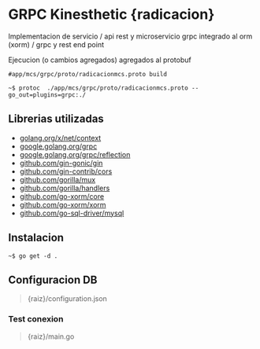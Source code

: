 
# GRPC Kinesthetic {radicacion}
Implementacion de servicio / api rest y microservicio grpc integrado al orm (xorm) / grpc y rest end point

Ejecucion  (o cambios agregados) agregados al protobuf

 `#app/mcs/grpc/proto/radicacionmcs.proto build`

```console
~$ protoc  ./app/mcs/grpc/proto/radicacionmcs.proto --go_out=plugins=grpc:./
```

## Librerias utilizadas 

* [golang.org/x/net/context](golang.org/x/net/context)
* [google.golang.org/grpc](google.golang.org/grpc) 
* [google.golang.org/grpc/reflection](google.golang.org/grpc/reflection)
* [github.com/gin-gonic/gin](github.com/gin-gonic/gin)
* [github.com/gin-contrib/cors](github.com/gin-contrib/cors)
* [github.com/gorilla/mux](github.com/gorilla/mux)
* [github.com/gorilla/handlers](github.com/gorilla/handlers)
* [github.com/go-xorm/core](github.com/go-xorm/core)
* [github.com/go-xorm/xorm](github.com/go-xorm/xorm)
* [github.com/go-sql-driver/mysql](github.com/go-sql-driver/mysql)

## Instalacion 

```console
~$ go get -d .
```

## Configuracion DB

> {raiz}/configuration.json

### Test conexion
> {raiz}/main.go
